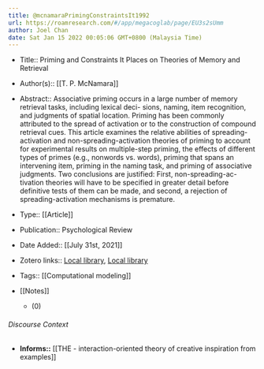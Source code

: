 ```yaml
---
title: @mcnamaraPrimingConstraintsIt1992
url: https://roamresearch.com/#/app/megacoglab/page/EU3s2sUmm
author: Joel Chan
date: Sat Jan 15 2022 00:05:06 GMT+0800 (Malaysia Time)
---
```


- Title:: Priming and Constraints It Places on Theories of Memory and Retrieval
- Author(s):: [[T. P. McNamara]]
- Abstract:: Associative priming occurs in a large number of memory retrieval tasks, including lexical deci- sions, naming, item recognition, and judgments of spatial location. Priming has been commonly attributed to the spread of activation or to the construction of compound retrieval cues. This article examines the relative abilities of spreading-activation and non-spreading-activation theories of priming to account for experimental results on multiple-step priming, the effects of different types of primes (e.g., nonwords vs. words), priming that spans an intervening item, priming in the naming task, and priming of associative judgments. Two conclusions are justified: First, non-spreading-ac- tivation theories will have to be specified in greater detail before definitive tests of them can be made, and second, a rejection of spreading-activation mechanisms is premature.
- Type:: [[Article]]
- Publication:: Psychological Review
- Date Added:: [[July 31st, 2021]]
- Zotero links:: [Local library](zotero://select/groups/2451508/items/LWGALCPD), [Local library](https://www.zotero.org/groups/2451508/items/LWGALCPD)
- Tags:: [[Computational modeling]]
- [[Notes]]

    - (0)

###### Discourse Context

- **Informs::** [[THE - interaction-oriented theory of creative inspiration from examples]]
